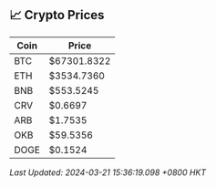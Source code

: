 ## 📈 Crypto Prices

| Coin | Price |
| ---- | ----- |
| BTC | $67301.8322 |
| ETH | $3534.7360 |
| BNB | $553.5245 |
| CRV | $0.6697 |
| ARB | $1.7535 |
| OKB | $59.5356 |
| DOGE | $0.1524 |

_Last Updated: 2024-03-21 15:36:19.098 +0800 HKT_